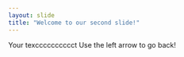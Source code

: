 ```yaml
---
layout: slide
title: "Welcome to our second slide!"
---
```

Your texcccccccccct
Use the left arrow to go back!
